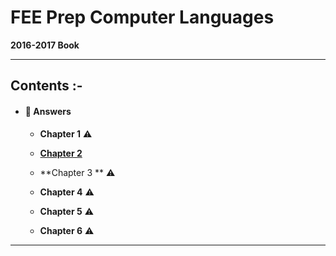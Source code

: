 # FEE Prep Computer Languages
**2016-2017 Book**
***
## **Contents :-**
* #### :beginner: **Answers**
    * **Chapter 1**  :warning:
    * [**Chapter 2**](answers/chapter-2.md)
    
    * **Chapter 3 ** :warning:
    * **Chapter 4**  :warning:
    * **Chapter 5**  :warning:
    * **Chapter 6**  :warning:

***